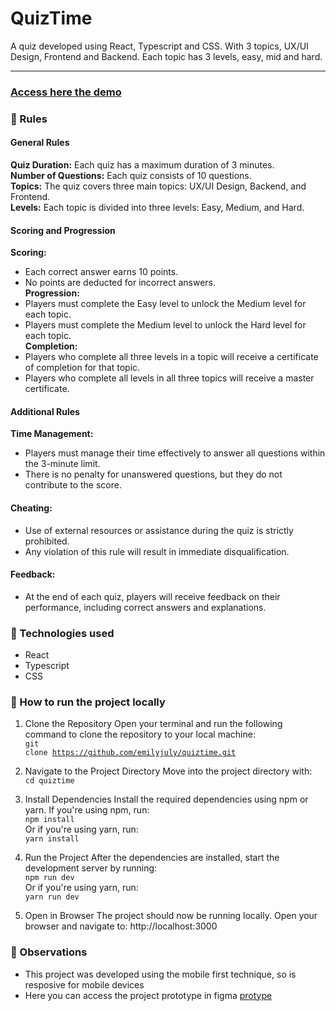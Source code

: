# QuizTime

A quiz developed using React, Typescript and CSS. With 3 topics, UX/UI Design, Frontend and Backend. Each topic has 3 levels, easy, mid and hard.
<hr>

### <a href="https://quiztime-taupe.vercel.app/" target="_blank">Access here the demo</a>

### 📌 Rules

#### General Rules
<strong>Quiz Duration:</strong> Each quiz has a maximum duration of 3 minutes. <br>
<strong>Number of Questions:</strong> Each quiz consists of 10 questions. <br>
<strong>Topics:</strong> The quiz covers three main topics: UX/UI Design, Backend, and Frontend. <br>
<strong>Levels:</strong> Each topic is divided into three levels: Easy, Medium, and Hard.
#### Scoring and Progression
<strong>Scoring:</strong> <br>
- Each correct answer earns 10 points. <br>
- No points are deducted for incorrect answers. <br>
<strong>Progression:</strong>
- Players must complete the Easy level to unlock the Medium level for each topic. <br>
- Players must complete the Medium level to unlock the Hard level for each topic. <br>
<strong>Completion:</strong>
- Players who complete all three levels in a topic will receive a certificate of completion for that topic. <br>
- Players who complete all levels in all three topics will receive a master certificate. <br>
#### Additional Rules
<strong>Time Management:</strong> <br>
- Players must manage their time effectively to answer all questions within the 3-minute limit. <br>
- There is no penalty for unanswered questions, but they do not contribute to the score. <br>
#### Cheating:
- Use of external resources or assistance during the quiz is strictly prohibited. <br>
- Any violation of this rule will result in immediate disqualification. <br>
#### Feedback:
- At the end of each quiz, players will receive feedback on their performance, including correct answers and explanations. <br>

### 📌 Technologies used
- React <br>
- Typescript <br>
- CSS <br>

### 📌 How to run the project locally

1. Clone the Repository
Open your terminal and run the following command to clone the repository to your local machine: <br>
<code>git clone https://github.com/emilyjuly/quiztime.git</code>

2. Navigate to the Project Directory
Move into the project directory with: <br>
<code>cd quiztime</code>

3. Install Dependencies
Install the required dependencies using npm or yarn. If you're using npm, run: <br>
<code>npm install</code> <br>
Or if you're using yarn, run: <br>
<code>yarn install</code>

4. Run the Project
After the dependencies are installed, start the development server by running:<br>
<code>npm run dev</code> <br>
Or if you're using yarn, run: <br>
<code>yarn run dev</code>

5. Open in Browser
The project should now be running locally. Open your browser and navigate to:
http://localhost:3000

### 📌 Observations
- This project was developed using the mobile first technique, so is resposive for mobile devices
- Here you can access the project prototype in figma <a href="https://www.figma.com/design/Man69QDkg1qzneanJih4yy/Quiz-time?node-id=0-1&t=RL3q8UzDwfKcmvTj-1" target="_blank">protype</a>
